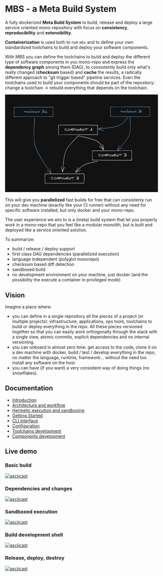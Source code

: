 # MBS - a Meta Build System

A fully dockerized **Meta Build System** to build, release and deploy a large service oriented mono-repository with focus on **consistency**, **reproducibility** and **extensibility**.

**Containerization** is used both to run `mbs` and to define your own standardized toolchains to build and deploy your software components.

With MBS you can define the toolchains to build and deploy the different type of software components in you mono-repo and express the **dependency graph** among them (DAG), to consistently build only what's really changed (**checksum** based) and **cache** the results, a radically different approach to "git trigger based" pipeline services. Even the toolchains used to build your components should be part of the repository: change a toolchain -> rebuild everything that depends on the toolchain.

![image info](./docs/schema-deps-graph.png)

This will give you **parallelized** fast builds for free that can consistenly run on your dev machine (exactly like your CI runner) without any need for specific software installed, but only docker and your mono-repo.

The user experience we aim to is a (meta) build system that let you properly work in a mono-repo that you feel like a modular monolith, but is built and deployed like a service oriented solution.

To summarize:
- build / release / deploy support
- first class DAG dependencies (parallelized execution)
- language independent (polyglot monorepo)
- checksum based diff detection
- sandboxed build
- no development environment on your machine, just docker (and the possibility the execute a container in privileged mode)

## Vision

Imagine a place where:
- you can define in a single repository all the pieces of a project (or multiple projects): infrastructure, applications, ops tools, toolchains to build or deploy everything in the repo. All these pieces versioned together so that you can easily work orthogonally through the stack with a single view, atomic commits, explicit dependencies and no internal versioning.
- you can onboard in almost zero time: get access to the code, clone it on a dev machine with docker, build / test / develop everything in the repo, no matter the language, runtime, framework... without the need too install any software on the host.
- you can have (if you want) a very consistent way of doing things (no snowflakes).

## Documentation
  * [Introduction](docs/introduction.md)
  * [Architecture and workflow](docs/architecture-and-workflow.md)
  * [Hermetic execution and sandboxing](docs/hermetic-execution-and-sandboxing.md)
  * [Getting Started](docs/getting-started.md)
  * [CLI interface](docs/cli-interface.md)
  * [Configuration](docs/configuration.md)
  * [Toolchains development](docs/toolchains-development.md)
  * [Components development](docs/components-development.md)

## Live demo

### Basic build

[![asciicast](https://asciinema.org/a/qD31M65fXERAWFNlRbIIlI1a4.svg)](https://asciinema.org/a/qD31M65fXERAWFNlRbIIlI1a4)

### Dependencies and changes

[![asciicast](https://asciinema.org/a/fwnUh7imRYHAof669bpSP4OwE.svg)](https://asciinema.org/a/fwnUh7imRYHAof669bpSP4OwE)

### Sandboxed execution

[![asciicast](https://asciinema.org/a/IN3OPJhjKpwRPA5dBqeJty4EZ.svg)](https://asciinema.org/a/IN3OPJhjKpwRPA5dBqeJty4EZ)

### Build development shell

[![asciicast](https://asciinema.org/a/06xg1ia6ClqCBDiYFLKVWZdTS.svg)](https://asciinema.org/a/06xg1ia6ClqCBDiYFLKVWZdTS)

### Release, deploy, destroy

[![asciicast](https://asciinema.org/a/sKEWH3tcyl8sszpSps39T8BgF.svg)](https://asciinema.org/a/sKEWH3tcyl8sszpSps39T8BgF)
